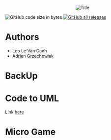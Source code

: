 <p align="center">
	<img src="https://see.fontimg.com/api/renderfont4/dEqR/eyJyIjoiZnMiLCJoIjoxMDEsInciOjEwMDAsImZzIjoxMDEsImZnYyI6IiM5QkVGREQiLCJiZ2MiOiIjRkZGRkZGIiwidCI6MX0/R2l0IGR1IGJsZWQ/lemon-jelly-personal-use.png" alt="Title">
</p>

![GitHub code size in bytes](https://img.shields.io/github/languages/code-size/Rouxhero/GitDuBled?style=flat-square)
[![GitHub all releases](https://img.shields.io/github/downloads/Rouxhero/GitDuBled/total)](https://github.com/Rouxhero/GitDuBled/archive/refs/tags/V1.zip)
# Authors

- Leo Le Van Canh
- Adrien Grzechowiak


# BackUp



# Code to UML 

Link [here](https://github.com/Rouxhero/GitDuBled/tree/master/%5BCodeToUml%5D)
# Micro Game
